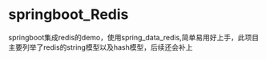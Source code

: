 # springboot_Redis
springboot集成redis的demo，使用spring_data_redis,简单易用好上手，此项目主要列举了redis的string模型以及hash模型，后续还会补上
